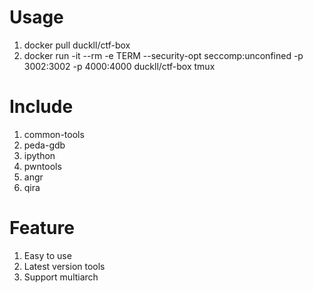 # Usage

1. docker pull duckll/ctf-box
1. docker run -it --rm -e TERM --security-opt seccomp:unconfined -p 3002:3002 -p 4000:4000 duckll/ctf-box tmux

# Include

1. common-tools
1. peda-gdb
1. ipython
1. pwntools
1. angr
1. qira

# Feature

1. Easy to use
1. Latest version tools
1. Support multiarch

